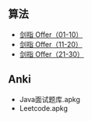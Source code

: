 ## 算法

- [剑指 Offer（01-10）](leetcode/剑指%20Offer（03-10）.md)
- [剑指 Offer（11-20）](leetcode/剑指%20Offer（11-20）.md)
- [剑指 Offer（21-30）](leetcode/剑指%20Offer（21-30）.md)

## Anki

- Java面试题库.apkg
- Leetcode.apkg

